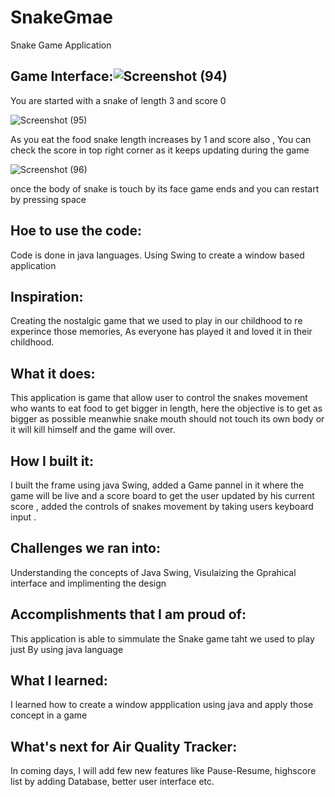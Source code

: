 # SnakeGmae
Snake Game Application

##  Game Interface:![Screenshot (94)](https://user-images.githubusercontent.com/55184719/215909220-00350fcc-7c05-42b2-93df-fefa393e1e5a.png)

You are started with a snake of length 3 and score 0

![Screenshot (95)](https://user-images.githubusercontent.com/55184719/215909225-2e0cda9e-9ca1-4dcc-9b79-7118178e577c.png)

As you eat the food snake length increases by 1 and score also , You can check the score in top right corner as it keeps updating during the game 

![Screenshot (96)](https://user-images.githubusercontent.com/55184719/215909227-d1fd8470-3c0f-42bb-8503-13ed5090ad51.png)

once the body of snake is touch by its face game ends and you can restart by pressing space


## Hoe to use the code:
Code is done in java languages. Using Swing to create a window based application 

## Inspiration:
Creating the nostalgic game that we used to play in our childhood to re experince those memories, As everyone has played it and loved it in their childhood.

## What it does:
This application is game that allow user to control the snakes movement who wants to eat food to get bigger in length, here the objective is to get as bigger as possible meanwhie snake mouth should not touch its own body or it will kill himself and the game will over.


## How I built it:
I built the frame using java Swing, added a Game pannel in it where the game will be live and a score board to get the user updated by his current score , added the controls of snakes movement by taking users keyboard input .

## Challenges we ran into:
Understanding the concepts of Java Swing, Visulaizing the Gprahical interface and implimenting the design 

## Accomplishments that I am proud of:
This application is able to simmulate the Snake game taht we used to play just By using java language

## What I learned:
I learned how to create a window appplication using java and apply those concept in a game 

## What's next for Air Quality Tracker:
In coming days, I will add few new features like Pause-Resume, highscore list by adding Database, better user interface etc.
